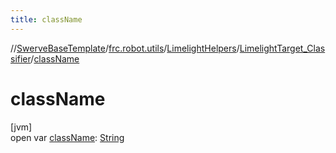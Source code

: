 ```yaml
---
title: className
---
```

//[SwerveBaseTemplate](../../../../index.html)/[frc.robot.utils](../../index.html)/[LimelightHelpers](../index.html)/[LimelightTarget_Classifier](index.html)/[className](class-name.html)



# className



[jvm]\
open var [className](class-name.html): [String](https://docs.oracle.com/javase/8/docs/api/java/lang/String.html)




